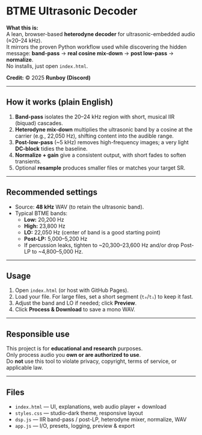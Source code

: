 # BTME Ultrasonic Decoder

**What this is:**  
A lean, browser-based **heterodyne decoder** for ultrasonic-embedded audio (≈20–24 kHz).  
It mirrors the proven Python workflow used while discovering the hidden message: **band-pass** → **real cosine mix-down** → **post low-pass** → **normalize**.  
No installs, just open `index.html`.

**Credit:** © 2025 **Runboy (Discord)**

---

## How it works (plain English)
1. **Band-pass** isolates the 20–24 kHz region with short, musical IIR (biquad) cascades.  
2. **Heterodyne mix-down** multiplies the ultrasonic band by a cosine at the carrier (e.g., 22,050 Hz), shifting content into the audible range.  
3. **Post-low-pass** (~5 kHz) removes high-frequency images; a very light **DC-block** tidies the baseline.  
4. **Normalize + gain** give a consistent output, with short fades to soften transients.  
5. Optional **resample** produces smaller files or matches your target SR.

---

## Recommended settings
- Source: **48 kHz** WAV (to retain the ultrasonic band).
- Typical BTME bands:
  - **Low:** 20,200 Hz
  - **High:** 23,800 Hz
  - **LO:** 22,050 Hz (center of band is a good starting point)
  - **Post-LP:** 5,000–5,200 Hz
  - If percussion leaks, tighten to ~20,300–23,600 Hz and/or drop Post-LP to ~4,800–5,000 Hz.


---

## Usage
1. Open `index.html` (or host with GitHub Pages).
2. Load your file. For large files, set a short segment (`t₀`/`t₁`) to keep it fast.
3. Adjust the band and LO if needed; click **Preview**.
4. Click **Process & Download** to save a mono WAV.

---

## Responsible use
This project is for **educational and research** purposes.  
Only process audio you **own or are authorized to use**.  
Do **not** use this tool to violate privacy, copyright, terms of service, or applicable law.

---

## Files
- `index.html` — UI, explanations, web audio player + download
- `styles.css` — studio-dark theme, responsive layout
- `dsp.js` — IIR band-pass / post-LP, heterodyne mixer, normalize, WAV
- `app.js` — I/O, presets, logging, preview & export
